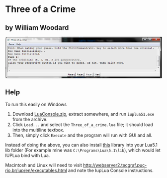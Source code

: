 Three of a Crime
=======

by William Woodard
-------

![Sample Output](https://raw.githubusercontent.com/DragonDragoon/Portfolio/master/Lua/ITCS-4102_Programming_Languages/Three%20of%20a%20Crime/images/Three_of_a_Crime-Output.png)

Help
-------
To run this easily on Windows

1. Download <a href="https://github.com/DragonDragoon/Portfolio/raw/master/Lua/ITCS-4102_Programming_Languages/Advanced%20Lua%20Calculator/LuaConsole.zip">LuaConsole.zip</a>, extract somewhere, and run `iuplua51.exe` from the archive. 
2. Click `Load...` and select the `Three_of_a_crime.lua` file; it should load into the multiline textbox.
3. Then, simply click `Execute` and the program will run with GUI and all.

Instead of doing the above, you can also install <a href="http://sourceforge.net/projects/iup/files/3.16/Windows%20Libraries/Static/Lua51/iup-3.16-Lua51_Win32_vc11_lib.zip/download">this</a> library into your Lua5.1 lib folder (For example mine was `C:\Programs\Lua\5.1\lib`), which would let IUPLua bind with Lua.

Macintosh and Linux will need to visit <a href="http://webserver2.tecgraf.puc-rio.br/iup/en/executables.html">http://webserver2.tecgraf.puc-rio.br/iup/en/executables.html</a> and note the IupLua Console instructions.
